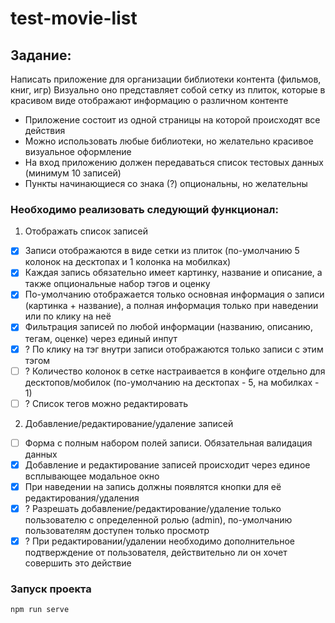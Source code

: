 # test-movie-list

## Задание:
   Написать приложение для организации библиотеки контента (фильмов, книг, игр)
   Визуально оно представляет собой сетку из плиток, которые в красивом виде отображают информацию о различном контенте

- Приложение состоит из одной страницы на которой происходят все действия
- Можно использовать любые библиотеки, но желательно красивое визуальное оформление
- На вход приложению должен передаваться список тестовых данных (минимум 10 записей)
- Пункты начинающиеся со знака (?) опциональны, но желательны

### Необходимо реализовать следующий функционал:
1. Отображать список записей
- [x] Записи отображаются в виде сетки из плиток (по-умолчанию 5 колонок на десктопах и 1 колонка на мобилках)
- [x] Каждая запись обязательно имеет картинку, название и описание, а также опциональные набор тэгов и оценку
- [x] По-умолчанию отображается только основная информация о записи (картинка + название), а полная информация только при наведении или по клику на неё
- [x] Фильтрация записей по любой информации (названию, описанию, тегам, оценке) через единый инпут
- [x] ? По клику на тэг внутри записи отображаются только записи с этим тэгом
- [ ] ? Количество колонок в сетке настраивается в конфиге отдельно для десктопов/мобилок (по-умолчанию на десктопах - 5, на мобилках - 1)
- [ ] ? Список тегов можно редактировать

2. Добавление/редактирование/удаление записей
- [ ] Форма с полным набором полей записи. Обязательная валидация данных
- [x] Добавление и редактирование записей происходит через единое всплывающее модальное окно
- [x] При наведении на запись должны появлятся кнопки для её редактирования/удаления
- [x] ? Разрешать добавление/редактирование/удаление только пользователю с определенной ролью (admin), по-умолчанию пользователям доступен только просмотр
- [x] ? При редактировании/удалении необходимо дополнительное подтверждение от пользователя, действительно ли он хочет совершить это действие

### Запуск проекта
```
npm run serve
```

